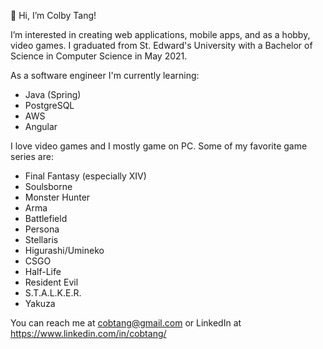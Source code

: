 👋 Hi, I’m Colby Tang!

I’m interested in creating web applications, mobile apps, and as a hobby, video games. I graduated from St. Edward's University with a Bachelor of Science in Computer Science in May 2021.

As a software engineer I'm currently learning:
* Java (Spring)
* PostgreSQL
* AWS
* Angular

I love video games and I mostly game on PC. Some of my favorite game series are:

* Final Fantasy (especially XIV)
* Soulsborne
* Monster Hunter
* Arma
* Battlefield
* Persona
* Stellaris
* Higurashi/Umineko
* CSGO
* Half-Life
* Resident Evil
* S.T.A.L.K.E.R.
* Yakuza

You can reach me at cobtang@gmail.com or LinkedIn at https://www.linkedin.com/in/cobtang/

<!---
colbyktang/colbyktang is a ✨ special ✨ repository because its `README.md` (this file) appears on your GitHub profile.
You can click the Preview link to take a look at your changes.
--->
